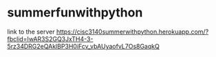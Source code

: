 # summerfunwithpython
link to the server
https://cisc3140summerwithpython.herokuapp.com/?fbclid=IwAR3S2GQ3JxTH4-3-5rz34DRG2eQAklBP3H0iFcv_vbAUyaofvL7Os8GaqkQ

